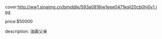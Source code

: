 cover:http://ww1.sinaimg.cn/bmiddle/593a0818jw1eee0471kqlj20cb0hj0v1.jpg

price:$50000

description: 油画父亲
